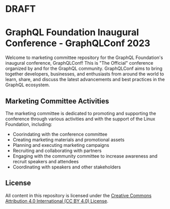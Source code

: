 # DRAFT

# GraphQL Foundation Inaugural Conference - GraphQLConf 2023

Welcome to marketing committee repository for the GraphQL Foundation's inaugural conference, GraphQLConf! This is "The Official" conference organized by and for the GraphQL community. GraphQLConf aims to bring together developers, businesses, and enthusiasts from around the world to learn, share, and discuss the latest advancements and best practices in the GraphQL ecosystem.

## Marketing Committee Activities

The marketing committee is dedicated to promoting and supporting the conference through various activities and with the support of the Linux Foundation, including:

- Coorindating with the conference committee
- Creating marketing materials and promotional assets
- Planning and executing marketing campaigns
- Recruiting and collaborating with partners
- Engaging with the community committee to increase awareness and recruit speakers and attendees
- Coordinating with speakers and other stakeholders

## License

All content in this repository is licensed under the [Creative Commons Attribution 4.0 International (CC BY 4.0) License](https://creativecommons.org/licenses/by/4.0/).
